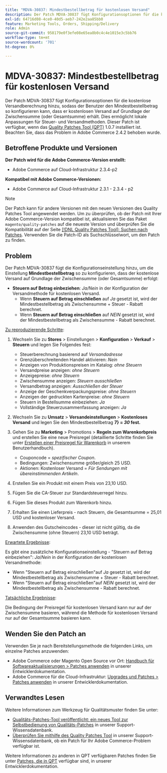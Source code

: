```yaml
---
title: "MDVA-30837: Mindestbestellbetrag für kostenlosen Versand"
description: Der Patch MDVA-30837 fügt Konfigurationsoptionen für die kostenlose Versandberechnung hinzu, sodass der Benutzer den Mindestbestellbetrag so konfigurieren kann, dass er kostenlosen Versand auf Grundlage der Zwischensumme (oder Gesamtsumme) erhält. Dies ermöglicht lokale Anpassungen für Steuer- und Versandmethoden. Dieser Patch ist verfügbar, wenn das [Quality Patches Tool (QPT)](/help/announcements/adobe-commerce-announcements/magento-quality-patches-released-new-tool-to-self-serve-quality-patches.md) 1.0.7 installiert ist. Beachten Sie, dass das Problem in Adobe Commerce 2.4.2 behoben wurde.
exl-id: 64716d08-4ce0-40d5-aeb7-242e2aa85bb0
feature: Marketing Tools, Orders, Shipping/Delivery
role: Admin
source-git-commit: 958179e0f3efe08e65ea8b0c4c4e1015e3c5bb76
workflow-type: tm+mt
source-wordcount: '701'
ht-degree: 0%

---
```


# MDVA-30837: Mindestbestellbetrag für kostenlosen Versand

Der Patch MDVA-30837 fügt Konfigurationsoptionen für die kostenlose Versandberechnung hinzu, sodass der Benutzer den Mindestbestellbetrag so konfigurieren kann, dass er kostenlosen Versand auf Grundlage der Zwischensumme (oder Gesamtsumme) erhält. Dies ermöglicht lokale Anpassungen für Steuer- und Versandmethoden. Dieser Patch ist verfügbar, wenn das [Quality Patches Tool (QPT)](/help/announcements/adobe-commerce-announcements/magento-quality-patches-released-new-tool-to-self-serve-quality-patches.md) 1.0.7 installiert ist. Beachten Sie, dass das Problem in Adobe Commerce 2.4.2 behoben wurde.

## Betroffene Produkte und Versionen

**Der Patch wird für die Adobe Commerce-Version erstellt:**

* Adobe Commerce auf Cloud-Infrastruktur 2.3.4-p2

**Kompatibel mit Adobe Commerce-Versionen:**

* Adobe Commerce auf Cloud-Infrastruktur 2.3.1 - 2.3.4 - p2

>[!NOTE]
>
>Der Patch kann für andere Versionen mit den neuen Versionen des Quality Patches Tool angewendet werden. Um zu überprüfen, ob der Patch mit Ihrer Adobe Commerce-Version kompatibel ist, aktualisieren Sie das Paket `magento/quality-patches` auf die neueste Version und überprüfen Sie die Kompatibilität auf der Seite [[!DNL Quality Patches Tool]: Suchen nach Patches](https://devdocs.magento.com/quality-patches/tool.html#patch-grid). Verwenden Sie die Patch-ID als Suchschlüsselwort, um den Patch zu finden.

## Problem

Der Patch MDVA-30837 fügt die Konfigurationseinstellung hinzu, um die Einstellung **Mindestbestellbetrag** so zu konfigurieren, dass der kostenlose Versand auf Grundlage der Zwischensumme (oder Gesamtsumme) erfolgt:

* **Steuern auf Betrag einbeziehen**: *Ja/Nein* in der Konfiguration der Versandmethode für kostenlosen Versand.
   * Wenn **Steuern auf Betrag einschließen** auf *Ja* gesetzt ist, wird der Mindestbestellbetrag als Zwischensumme + Steuer - Rabatt berechnet.
   * Wenn **Steuern auf Betrag einschließen** auf *NEIN* gesetzt ist, wird der Mindestbestellbetrag als Zwischensumme - Rabatt berechnet.

<u>Zu reproduzierende Schritte</u>:

1. Wechseln Sie zu **Stores** > Einstellungen > **Konfiguration** > **Verkauf** > **Steuern** und legen Sie Folgendes fest:

   * Steuerberechnung basierend auf *Versandadresse*
   * Grenzüberschreitenden Handel aktivieren: *Nein*
   * Anzeigen von Produktionspreisen im Katalog: *ohne Steuern*
   * Versandpreise anzeigen: *ohne Steuern*
   * Anzeigepreise: *ohne Steuern*
   * Zwischensumme anzeigen: *Steuern ausschließen*
   * Versandbetrag anzeigen: *Ausschließen der Steuer*
   * Anzeige der Geschenkverpackungspreise: *ohne Steuern*
   * Anzeigen der gedruckten Kartenpreise: *ohne Steuern*
   * Steuern in Bestellsumme einbeziehen: *Ja*
   * Vollständige Steuerzusammenfassung anzeigen: *Ja*

1. Wechseln Sie zu **Umsatz** > **Versandeinstellungen** > **Kostenloses Versand** und legen Sie den Mindestbestellbetrag **7} = *30* fest.**
1. Gehen Sie zu **Marketing** > Promotions > **Regeln zum Warenkorbpreis** und erstellen Sie eine neue Preisregel (detaillierte Schritte finden Sie unter [Erstellen einer Preisregel für Warenkorb](https://docs.magento.com/user-guide/marketing/price-rules-cart-create.html) in unserem Benutzerhandbuch).

   * Couponcode = *spezifischer Coupon*.
   * Bedingungen: Zwischensumme größer/gleich 25 USD.
   * Aktionen: Kostenloser Versand = *Für Sendungen mit übereinstimmenden Artikeln*.

1. Erstellen Sie ein Produkt mit einem Preis von 23,10 USD.
1. Fügen Sie die CA-Steuer zur Standardsteuerregel hinzu.
1. Fügen Sie dieses Produkt zum Warenkorb hinzu.
1. Erhalten Sie einen Lieferpreis - nach Steuern, die Gesamtsumme = 25,01 USD und kostenloser Versand.
1. Anwenden des Gutscheincodes - dieser ist nicht gültig, da die Zwischensumme (ohne Steuern) 23,10 USD beträgt.

<u>Erwartete Ergebnisse</u>:

Es gibt eine zusätzliche Konfigurationseinstellung - &quot;Steuern auf Betrag einbeziehen&quot;: *Ja*/*Nein* in der Konfiguration der kostenlosen Versandmethode:

* Wenn &quot;Steuern auf Betrag einschließen&quot;auf *Ja* gesetzt ist, wird der Mindestbestellbetrag als Zwischensumme + Steuer - Rabatt berechnet.
* Wenn &quot;Steuern auf Betrag einschließen&quot;auf *NEIN* gesetzt ist, wird der Mindestbestellbetrag als Zwischensumme - Rabatt berechnet.

<u>Tatsächliche Ergebnisse</u>:

Die Bedingung der Preisregel für kostenlosen Versand kann nur auf der Zwischensumme basieren, während die Methode für kostenlosen Versand nur auf der Gesamtsumme basieren kann.

## Wenden Sie den Patch an

Verwenden Sie je nach Bereitstellungsmethode die folgenden Links, um einzelne Patches anzuwenden:

* Adobe Commerce oder Magento Open Source vor Ort: [Handbuch für Softwareaktualisierungen > Patches anwenden](https://devdocs.magento.com/guides/v2.4/comp-mgr/patching/mqp.html) in unserer Entwicklerdokumentation.
* Adobe Commerce für die Cloud-Infrastruktur: [Upgrades und Patches > Patches anwenden](https://devdocs.magento.com/cloud/project/project-patch.html) in unserer Entwicklerdokumentation.

## Verwandtes Lesen

Weitere Informationen zum Werkzeug für Qualitätsmuster finden Sie unter:

* [Qualitäts-Patches-Tool veröffentlicht: ein neues Tool zur Selbstbedienung von Qualitäts-Patches](/help/announcements/adobe-commerce-announcements/magento-quality-patches-released-new-tool-to-self-serve-quality-patches.md) in unserer Support-Wissensdatenbank.
* [Überprüfen Sie mithilfe des Quality Patches Tool](/help/support-tools/patches-available-in-qpt-tool/check-patch-for-magento-issue-with-magento-quality-patches.md) in unserer Support-Wissensdatenbank, ob ein Patch für Ihr Adobe Commerce-Problem verfügbar ist.

Weitere Informationen zu anderen in QPT verfügbaren Patches finden Sie unter [Patches, die in QPT](https://devdocs.magento.com/quality-patches/tool.html#patch-grid) verfügbar sind, in unserer Entwicklerdokumentation.
